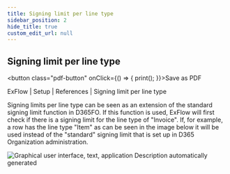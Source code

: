 ```yaml
---
title: Signing limit per line type
sidebar_position: 2
hide_title: true
custom_edit_url: null
---
```

## Signing limit per line type 
<button class="pdf-button" onClick={() => { print(); }}>Save as PDF</button>

ExFlow \| Setup \| References \| Signing limit per line type

Signing limits per line type can be seen as an extension of the standard signing limit function in D365FO. If this function is used, ExFlow will first check if there is a signing limit for the line type of "Invoice". If, for example, a row has the line type "Item" as can be seen in the image below it will be used instead of the "standard" signing limit that is set up in D365 Organization administration.

![Graphical user interface, text, application Description automatically generated](@site/static/img/media/image46.png)

